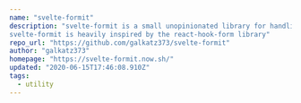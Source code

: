 ```yaml
---
name: "svelte-formit"
description: "svelte-formit is a small unopinionated library for handling forms with svelte.
svelte-formit is heavily inspired by the react-hook-form library"
repo_url: "https://github.com/galkatz373/svelte-formit"
author: "galkatz373"
homepage: "https://svelte-formit.now.sh/"
updated: "2020-06-15T17:46:08.910Z"
tags: 
  - utility
---
```

